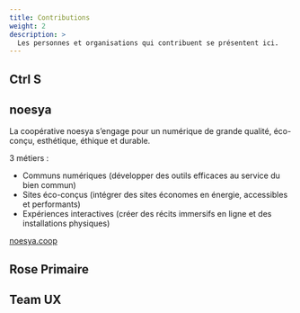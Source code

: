 ```yaml
---
title: Contributions
weight: 2
description: >
  Les personnes et organisations qui contribuent se présentent ici.
---
```



## Ctrl S

## noesya

La coopérative noesya s’engage pour un numérique de grande qualité, éco-conçu, esthétique, éthique et durable.

3 métiers :
- Communs numériques (développer des outils efficaces au service du bien commun)
- Sites éco-conçus (intégrer des sites économes en énergie, accessibles et performants)
- Expériences interactives (créer des récits immersifs en ligne et des installations physiques)

[noesya.coop](https://www.noesya.coop/)

## Rose Primaire

## Team UX


